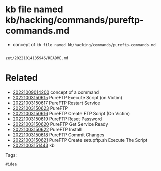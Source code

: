 # kb file named kb/hacking/commands/pureftp-commands.md

- concept of `kb file named kb/hacking/commands/pureftp-commands.md`

```
```

` zet/20221014185946/README.md `

# Related

- [20221009014200](/zet/20221009014200/README.md) concept of a command
- [20221003150615](/zet/20221003150615/README.md) PureFTP Execute Script (on Victim)
- [20221003150617](/zet/20221003150617/README.md) PureFTP Restart Service
- [20221003150623](/zet/20221003150623/README.md) PureFTP
- [20221003150616](/zet/20221003150616/README.md) PureFTP Create FTP Script (On Victim)
- [20221003150619](/zet/20221003150619/README.md) PureFTP Reset Password
- [20221003150620](/zet/20221003150620/README.md) PureFTP Get Service Ready
- [20221003150622](/zet/20221003150622/README.md) PureFTP Install
- [20221003150618](/zet/20221003150618/README.md) PureFTP Commit Changes
- [20221003150621](/zet/20221003150621/README.md) PureFTP Create setupftp.sh Execute The Script
- [20221003151443](/zet/20221003151443/README.md) kb

Tags:

    #idea
